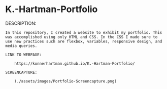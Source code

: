 # K.-Hartman-Portfolio

DESCRIPTION: 

    In this repository, I created a website to exhibit my portfolio. This was accomplished using only HTML and CSS. In the CSS I made sure to use new practices such are flexbox, variables, responsive design, and media queries. 

    LINK TO WEBPAGE:

        https://konnerhartman.github.io/K.-Hartman-Portfolio/

    SCREENCAPTURE: 

        (./assets/images/Portfolio-Screencapture.png)